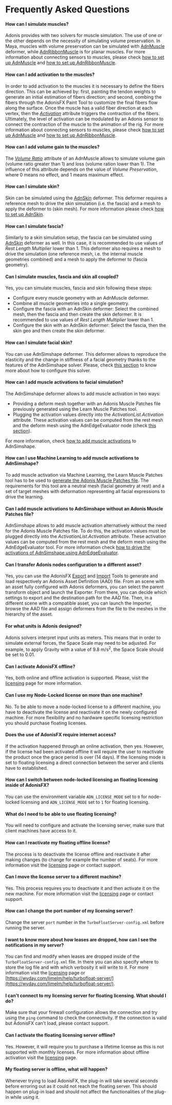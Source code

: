 # Frequently Asked Questions

#### How can I simulate muscles?

Adonis provides with two solvers for muscle simulation. The use of one or the other depends on the necessity of simulating volume preservation. In Maya, muscles with volume preservation can be simulated with [AdnMuscle](maya/muscle.md) deformer, while [AdnRibbonMuscle](maya/ribbon.md) is for planar muscles. For more information about connecting sensors to muscles, please check [how to set up AdnMuscle](maya/simple_setup.md#adnmuscle-simple-setup) and [how to set up AdnRibbonMuscle](maya/simple_setup.md#adnribbonmuscle-simple-setup).

#### How can I add activation to the muscles?

In order to add activation to the muscles it is necessary to define the fibers direction. This can be achieved by: first, painting the tendon weights to generate an initial estimation of fibers direction; and second, combing the fibers through the AdonisFX Paint Tool to customize the final fibers flow along the surface. Once the muscle has a valid fiber direction at each vertex, then the [*Activation*](maya/muscle.md#solver-attributes) attribute triggers the contraction of the fibers. Ultimately, the level of activation can be modulated by an Adonis sensor to connect the contraction of the muscle to the animation of the rig. For more information about connecting sensors to muscles, please check [how to set up AdnMuscle](maya/simple_setup.md#adnmuscle-simple-setup) and [how to set up AdnRibbonMuscle](maya/simple_setup.md#adnribbonmuscle-simple-setup).

#### How can I add volume gain to the muscles?

The [*Volume Ratio*](maya/muscle.md#solver-attributes) attribute of an AdnMuscle allows to simulate volume gain (volume ratio greater than 1) and loss (volume ration lower than 1). The influence of this attribute depends on the value of *Volume Preservation*, where 0 means no effect, and 1 means maximum effect.

#### How can I simulate skin?

Skin can be simulated using the [AdnSkin](maya/skin.md) deformer. This deformer requires a reference mesh to drive the skin simulation (i.e. the fascia) and a mesh to apply the deformer to (skin mesh). For more information please check [how to set up AdnSkin](maya/simple_setup.md#adnskin-simple-setup).

#### How can I simulate fascia?

Similarly to a skin simulation setup, the fascia can be simulated using [AdnSkin](maya/skin.md) deformer as well. In this case, it is recommended to use values of *Rest Length Multiplier* lower than 1. This deformer also requires a mesh to drive the simulation (one reference mesh, i.e. the internal muscle geometries combined) and a mesh to apply the deformer to (fascia geometry).

#### Can I simulate muscles, fascia and skin all coupled?

Yes, you can simulate muscles, fascia and skin following these steps:

- Configure every muscle geometry with an AdnMuscle deformer.
- Combine all muscle geometries into a single geometry.
- Configure the fascia with an AdnSkin deformer: Select the combined mesh, then the fascia and then create the skin deformer. It is recommended to use values of *Rest Length Multiplier* lower than 1.
- Configure the skin with an AdnSkin deformer: Select the fascia, then the skin geo and then create the skin deformer.

#### How can I simulate facial skin?

You can use AdnSimshape deformer. This deformer allows to reproduce the elasticity and the change in stiffness of a facial geometry thanks to the features of the AdnSimshape solver. Please, check [this section](maya/simshape.md) to know more about how to configure this solver.

#### How can I add muscle activations to facial simulation?

The AdnSimshape deformer allows to add muscle activation in two ways:

 - Providing a deform mesh together with an Adonis Muscle Patches file previously generated using the Learn Muscle Patches tool.
 - Plugging the activation values directly into the *ActivationList.Activation* attribute. These activation values can be computed from the rest mesh and the deform mesh using the AdnEdgeEvaluator node (check [this section](maya/edge_evaluator.md)).

For more information, check [how to add muscle activations](maya/simple_setup.md#3-adding-muscle-activations) to AdnSimshape.

#### How can I use Machine Learning to add muscle activations to AdnSimshape?

To add muscle activation via Machine Learning, the Learn Muscle Patches tool has to be used to [generate the Adonis Muscle Patches file](maya/simshape.md#generate-muscle-patches). The requirements for this tool are a neutral mesh (facial geometry at rest) and a set of target meshes with deformation representing all facial expressions to drive the learning.

#### Can I add muscle activations to AdnSimshape without an Adonis Muscle Patches file?

AdnSimshape allows to add muscle activation alternatively without the need for the Adonis Muscle Patches file. To do this, the activation values must be plugged directly into the *ActivationList.Activation* attribute. These activation values can be computed from the rest mesh and the deform mesh using the AdnEdgeEvaluator tool. For more information check [how to drive the activations of AdnSimshape using AdnEdgeEvaluator](maya/edge_evaluator.md#adnsimshape-activation-using-edge-evaluator-node).

#### Can I transfer Adonis nodes configuration to a different asset?

Yes, you can use the AdonisFX [Export](maya/tools.md#adonisfx-export-tool) and [Import](maya/tools.md#adonisfx-import-tool) Tools to generate and load respectively an Adonis Asset Definition (AAD) file. From an scene with an asset fully configured with Adonis deformers, you can select the parent transform object and launch the Exporter. From there, you can decide which settings to export and the destination path for the AAD file. Then, in a different scene with a compatible asset, you can launch the Importer, browse the AAD file and assign deformers from the file to the meshes in the hierarchy of the asset.

#### For what units is Adonis designed?

Adonis solvers interpret input units as meters. This means that in order to simulate external forces, the Space Scale may need to be adjusted. For example, to apply Gravity with a value of 9.8 m/s<sup>2</sup>, the Space Scale should be set to 0.01.

#### Can I activate AdonisFX offline?
Yes, both online and offline activation is supported. Please, visit the [licensing](licensing.md#licensing) page for more information.

#### Can I use my Node-Locked license on more than one machine?
No. To be able to move a node-locked license to a different machine, you have to deactivate the license and reactivate it on the newly configured machine. For more flexibility and no hardware specific licensing restriction you should purchase floating licenses.

#### Does the use of AdonisFX require internet access?
If the activation happened through an online activation, then yes. However, if the license had been activated offline it will require the user to reactivate the product once the grace period is over (14 days). If the licensing mode is set to floating licensing a direct connection between the server and clients have to established.

#### How can I switch between node-locked licensing an floating licensing inside of AdonisFX?
You can use the environment variable `ADN_LICENSE_MODE` set to `0` for node-locked licensing and `ADN_LICENSE_MODE` set to `1` for floating licensing.

#### What do I need to be able to use floating licensing?
You will need to configure and activate the licensing server, make sure that client machines have access to it.

#### How can I reactivate my floating offline license?
The process is to deactivate the license offline and reactivate it after making changes (to change for example the number of seats). For more information visit the [licensing](licensing.md#licensing) page or contact support.

#### Can I move the license server to a different machine?
Yes. This process requires you to deactivate it and then activate it on the new machine. For more information visit the [licensing](licensing.md#licensing) page or contact support.

#### How can I change the port number of my licensing server?
Change the server `port` number in the `TurboFloatServer-config.xml` before running the server.

#### I want to know more about how leases are dropped, how can I see the notifications in my server?
You can find and modify when leases are dropped inside of the `TurboFloatServer-config.xml` file. In there you can also specify where to store the log file and with which verbosity it will write to it.
For more information visit the [licensing](licensing.md#licensing) page or [https://wyday.com/limelm/help/turbofloat-server/](https://wyday.com/limelm/help/turbofloat-server/).

#### I can't connect to my licensing server for floating licensing. What should I do?
Make sure that your firewall configuration allows the connection and try using the `ping` command to check the connectivity. If the connection is valid but AdonisFX can't load, please contact support.

#### Can I activate the floating licensing server offline?
Yes. However, it will require you to purchase a lifetime license as this is not supported with monthly licenses. For more information about offline activation visit the [licensing](licensing.md#licensing) page.

#### My floating server is offline, what will happen?
Whenever trying to load AdonisFX, the plug-in will take several seconds before erroring out as it could not reach the floating server. This should happen on plug-in load and should not affect the functionalities of the plug-in while using it.